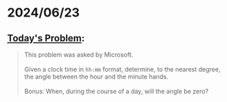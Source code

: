 # 2024/06/23
## [Today's Problem](https://dailycodingproblem.com):

> This problem was asked by Microsoft. \
 \
 Given a clock time in `hh:mm` format, determine, to the nearest degree, the angle between the hour and the minute hands.\
 \
 Bonus: When, during the course of a day, will the angle be zero?